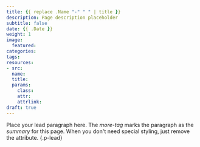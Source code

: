```yaml
---
title: {{ replace .Name "-" " " | title }}
description: Page description placeholder
subtitle: false
date: {{ .Date }}
weight: 1
image:
  featured:
categories:
tags:
resources:
- src: 
  name:
  title:
  params: 
    class:
    attr:
    attrlink:    
draft: true
---
```


Place your lead paragraph here. The _more-tag_ marks the paragraph as the _summary_ for this page. When you don't need special styling, just remove the attribute.
{.p-lead} <!--more-->
